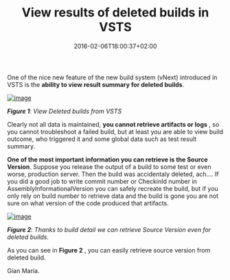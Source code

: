 ﻿---
title: "View results of deleted builds in VSTS"
description: ""
date: 2016-02-06T18:00:37+02:00
draft: false
tags: [build]
categories: [Team Foundation Server]
---
One of the nice new feature of the new build system (vNext) introduced in VSTS is the  **ability to view result summary for deleted builds**.

[![image](https://www.codewrecks.com/blog/wp-content/uploads/2016/02/image_thumb6.png "image")](https://www.codewrecks.com/blog/wp-content/uploads/2016/02/image6.png)

 ***Figure 1***: *View Deleted builds from VSTS*

Clearly not all data is maintained,  **you cannot retrieve artifacts or logs** , so you cannot troubleshoot a failed build, but at least you are able to view build outcome, who triggered it and some global data such as test result summary.

 **One of the most important information you can retrieve is the Source Version**. Suppose you release the output of a build to some test or even worse, production server. Then the build was accidentaly deleted, ach…. If you did a good job to write commit number or CheckinId number in AssemblyInformationalVersion you can safely recreate the build, but if you only rely on build number to retrieve data and the build is gone you are not sure on what version of the code produced that artifacts.

[![image](https://www.codewrecks.com/blog/wp-content/uploads/2016/02/image_thumb7.png "image")](https://www.codewrecks.com/blog/wp-content/uploads/2016/02/image7.png)

 ***Figure 2***: *Thanks to build detail we can retrieve Source Version even for deleted builds.*

As you can see in  **Figure 2** , you can easily retrieve source version from deleted build.

Gian Maria.
